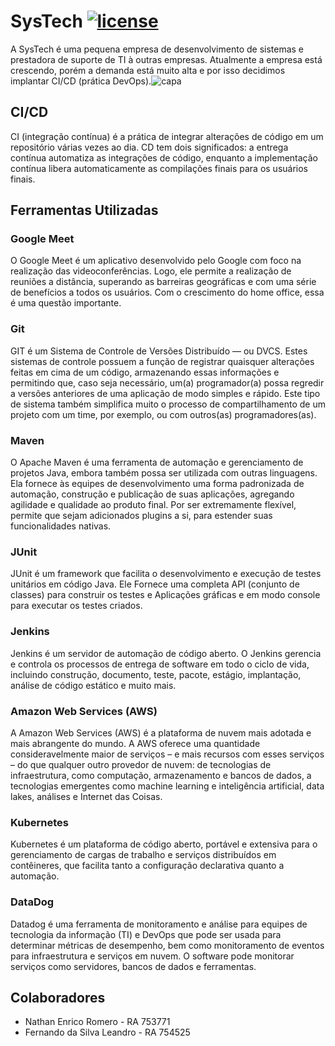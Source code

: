 # SysTech [![license](https://img.shields.io/badge/license-Apache%202.0-blue.svg)](http://www.apache.org/licenses/LICENSE-2.0)

A SysTech é uma pequena empresa de desenvolvimento de sistemas e prestadora de suporte de TI à outras empresas. Atualmente a empresa está crescendo, porém a demanda está muito alta e por isso decidimos implantar CI/CD (prática DevOps).![capa](https://user-images.githubusercontent.com/86604168/228242134-5400e11f-945a-42f8-b21c-49aff7d82169.png)

## CI/CD
CI (integração contínua) é a prática de integrar alterações de código em um repositório várias vezes ao dia. CD tem dois significados: a entrega contínua automatiza as integrações de código, enquanto a implementação contínua libera automaticamente as compilações finais para os usuários finais.

## Ferramentas Utilizadas
### Google Meet
O Google Meet é um aplicativo desenvolvido pelo Google com foco na realização das videoconferências. Logo, ele permite a realização de reuniões a distância, superando as barreiras geográficas e com uma série de benefícios a todos os usuários. Com o crescimento do home office, essa é uma questão importante.
### Git
GIT é um Sistema de Controle de Versões Distribuído — ou DVCS. Estes sistemas de controle possuem a função de registrar quaisquer alterações feitas em cima de um código, armazenando essas informações e permitindo que, caso seja necessário, um(a) programador(a) possa regredir a versões anteriores de uma aplicação de modo simples e rápido. Este tipo de sistema também simplifica muito o processo de compartilhamento de um projeto com um time, por exemplo, ou com outros(as) programadores(as).
### Maven
O Apache Maven é uma ferramenta de automação e gerenciamento de projetos Java, embora também possa ser utilizada com outras linguagens. Ela fornece às equipes de desenvolvimento uma forma padronizada de automação, construção e publicação de suas aplicações, agregando agilidade e qualidade ao produto final. Por ser extremamente flexível, permite que sejam adicionados plugins a si, para estender suas funcionalidades nativas.
### JUnit
JUnit é um framework que facilita o desenvolvimento e execução de testes unitários em código Java. Ele Fornece uma completa API (conjunto de classes) para construir os testes e Aplicações gráficas e em modo console para executar os testes criados.
### Jenkins
Jenkins é um servidor de automação de código aberto. O Jenkins gerencia e controla os processos de entrega de software em todo o ciclo de vida, incluindo construção, documento, teste, pacote, estágio, implantação, análise de código estático e muito mais.
### Amazon Web Services (AWS)
A Amazon Web Services (AWS) é a plataforma de nuvem mais adotada e mais abrangente do mundo. A AWS oferece uma quantidade consideravelmente maior de serviços – e mais recursos com esses serviços – do que qualquer outro provedor de nuvem: de tecnologias de infraestrutura, como computação, armazenamento e bancos de dados, a tecnologias emergentes como machine learning e inteligência artificial, data lakes, análises e Internet das Coisas.
### Kubernetes
Kubernetes é um plataforma de código aberto, portável e extensiva para o gerenciamento de cargas de trabalho e serviços distribuídos em contêineres, que facilita tanto a configuração declarativa quanto a automação.
### DataDog
Datadog é uma ferramenta de monitoramento e análise para equipes de tecnologia da informação (TI) e DevOps que pode ser usada para determinar métricas de desempenho, bem como monitoramento de eventos para infraestrutura e serviços em nuvem. O software pode monitorar serviços como servidores, bancos de dados e ferramentas.

## Colaboradores
* Nathan Enrico Romero - RA 753771
* Fernando da Silva Leandro - RA 754525
